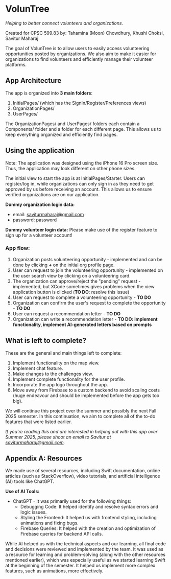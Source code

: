 # VolunTree
_Helping to better connect volunteers and organizations._

Created for CPSC 599.83 by: Tahamina (Moon) Chowdhury, Khushi Choksi, Savitur Maharaj

The goal of VolunTree is to allow users to easily access volunteering opportunities posted by organizations. We also aim to make it easier for organizations to find volunteers and efficiently manage their volunteer platforms. 

## App Architecture
The app is organized into **3 main folders**:

1. InitialPages/ (which has the SignIn/Register/Preferences views)
2. OrganizationPages/
3. UserPages/

The OrganizationPages/ and UserPages/ folders each contain a Components/ folder and a folder for each different page. This allows us to keep everything organized and efficiently find pages.


## Using the application
Note: The application was designed using the iPhone 16 Pro screen size. Thus, the application may look different on other phone sizes. 

The initial view to start the app is at InitialPages/Starter. 
Users can register/log in, while organizations can only sign in as they need to get approved by us before receiving an account. This allows us to ensure verified organizations are on our application.

**Dummy organization login data:** 
- email: saviturmaharaj@gmail.com
- password: password

**Dummy volunteer login data:**
Please make use of the register feature to sign up for a volunteer account! 

### App flow:
1. Organization posts volunteering opportunity - implemented and can be done by clicking **+** on the initial org profile page.
2. User can request to join the volunteering opportunity - implemented on the user search view by clicking on a volunteering card.
3. The organization can approve/reject the "pending" request - implemented, but XCode sometimes gives problems when the view application button is clicked (**TO DO**: resolve this issue)
4. User can request to complete a volunteering opportunity - **TO DO**
5. Organization can confirm the user's request to complete the opportunity - **TO DO**
6. User can request a recommendation letter - **TO DO**
7. Organization can write a recommendation letter - **TO DO: implement functionality, implement AI-generated letters based on prompts**

## What is left to complete? 
These are the general and main things left to complete:
1. Implement functionality on the map view.
2. Implement chat feature.
3. Make changes to the challenges view.
4. Implement complete functionality for the user profile.
5. Incorporate the app logo throughout the app.
6. Move away from Firebase to a custom backend to avoid scaling costs (huge endeavour and should be implemented before the app gets too big).


We will continue this project over the summer and possibly the next Fall 2025 semester. In this continuation, we aim to complete all of the to-do features that were listed earlier. 

_If you're reading this and are interested in helping out with this app over Summer 2025, please shoot an email to Savitur at saviturmaharaj@gmail.com._



## Appendix A: Resources
We made use of several resources, including Swift documentation, online articles (such as StackOverflow), video tutorials, and artificial intelligence (AI) tools like ChatGPT.

**Use of AI Tools:**
- ChatGPT - It was primarily used for the following things:
  - Debugging Code: It helped identify and resolve syntax errors and logic issues.
  - Styling the Frontend: It helped us with frontend styling, including animations and fixing bugs.
  - Firebase Queries: It helped with the creation and optimization of Firebase queries for backend API calls.

While AI helped us with the technical aspects and our learning, all final code and decisions were reviewed and implemented by the team. It was used as a resource for learning and problem-solving (along with the other resources mentioned earlier), which was especially useful as we started learning Swift at the beginning of the semester. It helped us implement more complex features, such as animations, more effectively.
